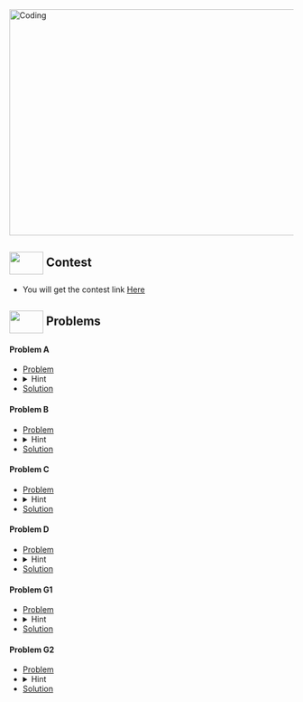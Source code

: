 <img alt="Coding" width="800px" height="400px" src="https://cdn.dribbble.com/users/1959912/screenshots/6463995/competition_dribbble.gif">

## <img src = "https://cdn.dribbble.com/users/2131993/screenshots/4948736/media/421d4ed2f3d23c73d64d20963f61f422.gif" align = "center" width = "60px" height = "40px"> Contest
- You will get the contest link [Here]()


## <img src = "https://cdn.dribbble.com/users/1138721/screenshots/10809828/media/478d32b2e65c8c3194b7f2154e179231.gif" align = "center" width = "60px" height = "40px"> Problems

#### Problem A
- [Problem](https://codeforces.com/contest/1807/problem/A)
- <details> <summary> Hint</summary> Simply check if a+b is equal to c or not . If yes then print + ,else print = </details>
- [Solution](https://github.com/khalid586/Live-and-Virtual-Contests/blob/main/LIve%20Contests/CF%20Round%20859/CF%201807A.cpp)

#### Problem B
- [Problem](https://codeforces.com/contest/1807/problem/B)
- <details> <summary> Hint</summary> Simply check if the sum of even numbers is greater than the sum of odd numbers or not then print yes or no according to that.</details>
- [Solution](https://github.com/khalid586/Live-and-Virtual-Contests/blob/main/LIve%20Contests/CF%20Round%20859/CF%201807B.cpp)

#### Problem C
- [Problem](https://codeforces.com/contest/1807/problem/C)
- <details> <summary> Hint</summary> You have to check whether there is any character for which the difference between two consecutive indexes in odd or not. If there exists any such character then the answer will be no (beacause it impossible to construct such binary string with altering 1 and 0)otherwise yes.</details>
- [Solution](https://github.com/khalid586/Live-and-Virtual-Contests/blob/main/LIve%20Contests/CF%20Round%20859/CF%201807C.cpp)

#### Problem D
- [Problem](https://codeforces.com/contest/1807/problem/D)
- <details> <summary> Hint</summary> Will be added soon.</details>
- [Solution](https://github.com/khalid586/Live-and-Virtual-Contests/blob/main/LIve%20Contests/CF%20Round%20859/CF%201807D.cpp)

#### Problem G1
- [Problem](https://codeforces.com/contest/1807/problem/G1)
- <details> <summary> Hint</summary> Will be added soon.</details>
- [Solution](https://github.com/khalid586/Live-and-Virtual-Contests/blob/main/LIve%20Contests/CF%20Round%20859/CF%201807G1.cpp)

#### Problem G2
- [Problem](https://codeforces.com/contest/1807/problem/G2)
- <details> <summary> Hint</summary> Will be added soon.</details>
- [Solution](https://github.com/khalid586/Live-and-Virtual-Contests/blob/main/LIve%20Contests/CF%20Round%20859/CF%201807G2.cpp)